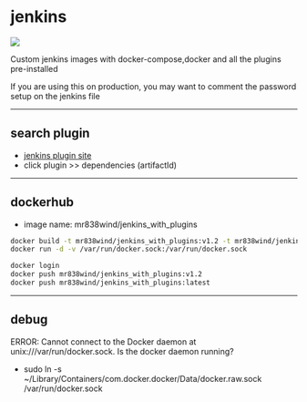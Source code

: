 # jenkins
![](https://i.imgur.com/UvE05Bs.png)


Custom jenkins images with docker-compose,docker and all the plugins pre-installed

If you are using this on production, you may want to comment the password setup on the jenkins file 

-----------------
## search plugin
- [jenkins plugin site](https://plugins.jenkins.io/)
- click plugin >> dependencies (artifactId)

-----------------
## dockerhub
- image name: mr838wind/jenkins_with_plugins

```sh
docker build -t mr838wind/jenkins_with_plugins:v1.2 -t mr838wind/jenkins_with_plugins:latest .
docker run -d -v /var/run/docker.sock:/var/run/docker.sock

docker login
docker push mr838wind/jenkins_with_plugins:v1.2
docker push mr838wind/jenkins_with_plugins:latest
```

-----------------
## debug

ERROR: Cannot connect to the Docker daemon at unix:///var/run/docker.sock. Is the docker daemon running?
- sudo ln -s ~/Library/Containers/com.docker.docker/Data/docker.raw.sock /var/run/docker.sock


